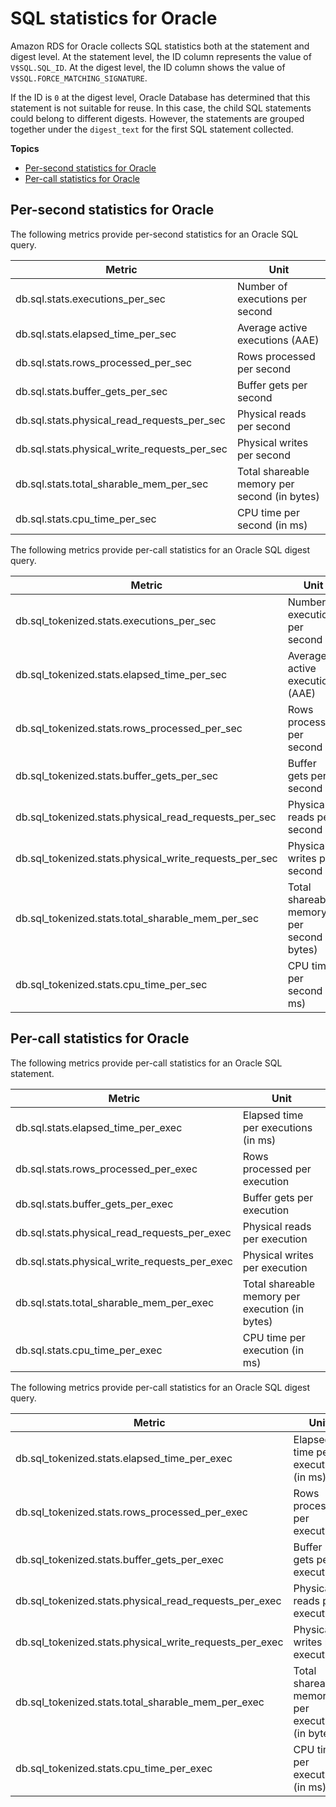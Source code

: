 # SQL statistics for Oracle<a name="USER_PerfInsights.UsingDashboard.AnalyzeDBLoad.AdditionalMetrics.Oracle"></a>

Amazon RDS for Oracle collects SQL statistics both at the statement and digest level\. At the statement level, the ID column represents the value of `V$SQL.SQL_ID`\. At the digest level, the ID column shows the value of `V$SQL.FORCE_MATCHING_SIGNATURE`\. 

If the ID is `0` at the digest level, Oracle Database has determined that this statement is not suitable for reuse\. In this case, the child SQL statements could belong to different digests\. However, the statements are grouped together under the `digest_text` for the first SQL statement collected\.

**Topics**
+ [Per\-second statistics for Oracle](#USER_PerfInsights.UsingDashboard.AnalyzeDBLoad.AdditionalMetrics.Oracle.per-second)
+ [Per\-call statistics for Oracle](#USER_PerfInsights.UsingDashboard.AnalyzeDBLoad.AdditionalMetrics.Oracle.per-call)

## Per\-second statistics for Oracle<a name="USER_PerfInsights.UsingDashboard.AnalyzeDBLoad.AdditionalMetrics.Oracle.per-second"></a>

The following metrics provide per\-second statistics for an Oracle SQL query\.


| Metric | Unit | 
| --- | --- | 
| db\.sql\.stats\.executions\_per\_sec | Number of executions per second | 
| db\.sql\.stats\.elapsed\_time\_per\_sec | Average active executions \(AAE\) | 
| db\.sql\.stats\.rows\_processed\_per\_sec | Rows processed per second | 
| db\.sql\.stats\.buffer\_gets\_per\_sec | Buffer gets per second | 
| db\.sql\.stats\.physical\_read\_requests\_per\_sec | Physical reads per second | 
| db\.sql\.stats\.physical\_write\_requests\_per\_sec | Physical writes per second | 
| db\.sql\.stats\.total\_sharable\_mem\_per\_sec | Total shareable memory per second \(in bytes\)  | 
| db\.sql\.stats\.cpu\_time\_per\_sec | CPU time per second \(in ms\) | 

The following metrics provide per\-call statistics for an Oracle SQL digest query\.


| Metric | Unit | 
| --- | --- | 
| db\.sql\_tokenized\.stats\.executions\_per\_sec | Number of executions per second | 
| db\.sql\_tokenized\.stats\.elapsed\_time\_per\_sec | Average active executions \(AAE\) | 
| db\.sql\_tokenized\.stats\.rows\_processed\_per\_sec | Rows processed per second | 
| db\.sql\_tokenized\.stats\.buffer\_gets\_per\_sec | Buffer gets per second | 
| db\.sql\_tokenized\.stats\.physical\_read\_requests\_per\_sec | Physical reads per second | 
| db\.sql\_tokenized\.stats\.physical\_write\_requests\_per\_sec | Physical writes per second | 
| db\.sql\_tokenized\.stats\.total\_sharable\_mem\_per\_sec | Total shareable memory per second \(in bytes\)  | 
| db\.sql\_tokenized\.stats\.cpu\_time\_per\_sec | CPU time per second \(in ms\) | 

## Per\-call statistics for Oracle<a name="USER_PerfInsights.UsingDashboard.AnalyzeDBLoad.AdditionalMetrics.Oracle.per-call"></a>

The following metrics provide per\-call statistics for an Oracle SQL statement\.


| Metric | Unit | 
| --- | --- | 
| db\.sql\.stats\.elapsed\_time\_per\_exec | Elapsed time per executions \(in ms\)  | 
| db\.sql\.stats\.rows\_processed\_per\_exec | Rows processed per execution | 
| db\.sql\.stats\.buffer\_gets\_per\_exec | Buffer gets per execution | 
| db\.sql\.stats\.physical\_read\_requests\_per\_exec | Physical reads per execution | 
| db\.sql\.stats\.physical\_write\_requests\_per\_exec | Physical writes per execution | 
| db\.sql\.stats\.total\_sharable\_mem\_per\_exec | Total shareable memory per execution \(in bytes\) | 
| db\.sql\.stats\.cpu\_time\_per\_exec | CPU time per execution \(in ms\) | 

The following metrics provide per\-call statistics for an Oracle SQL digest query\.


| Metric | Unit | 
| --- | --- | 
| db\.sql\_tokenized\.stats\.elapsed\_time\_per\_exec | Elapsed time per executions \(in ms\)  | 
| db\.sql\_tokenized\.stats\.rows\_processed\_per\_exec | Rows processed per execution | 
| db\.sql\_tokenized\.stats\.buffer\_gets\_per\_exec | Buffer gets per execution | 
| db\.sql\_tokenized\.stats\.physical\_read\_requests\_per\_exec | Physical reads per execution | 
| db\.sql\_tokenized\.stats\.physical\_write\_requests\_per\_exec | Physical writes per execution | 
| db\.sql\_tokenized\.stats\.total\_sharable\_mem\_per\_exec | Total shareable memory per execution \(in bytes\) | 
| db\.sql\_tokenized\.stats\.cpu\_time\_per\_exec | CPU time per execution \(in ms\) | 